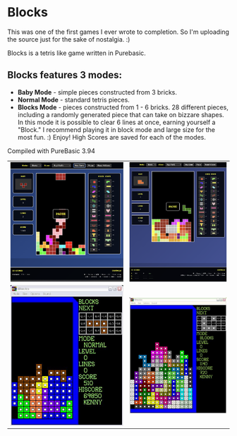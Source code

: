 Blocks
======

This was one of the first games I ever wrote to completion. So I'm uploading the source just for the sake of nostalgia. :)

Blocks is a tetris like game written in Purebasic.

## Blocks features 3 modes:		
- <b>Baby Mode</b> - simple pieces constructed from 3 bricks.<br/>
- <b>Normal Mode</b> - standard tetris pieces.<br/>
- <b>Blocks Mode</b> - pieces constructed from 1 - 6 bricks. 28 different pieces, including a randomly generated piece that can take on bizzare shapes. In this mode it is possible to clear 6 lines at once, earning yourself a "Block." I recommend playing it in block mode and large size for the most fun. :) Enjoy!
High Scores are saved for each of the modes.<br/>

Compiled with PureBasic 3.94

<table>
<tr>
    <td>
        <img src="/screenshots/screenshot_new.png"/>
    </td>
    <td>
        <img src="/screenshots/screenshot_new2.png"/>
    </td>
</tr>
<tr>
    <td>
        <img src="/screenshots/screenshot.JPG"/>
    </td>
    <td>
        <img src="/screenshots/screenshot4.JPG"/>
    </td>
</tr>
</table>
